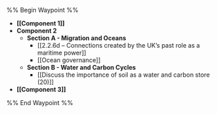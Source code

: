 %% Begin Waypoint %%
- **[[Component 1]]**
- **Component 2**
	- **Section A - Migration and Oceans**
		- [[2.2.6d – Connections created by the UK’s past role as a maritime power]]
		- [[Ocean governance]]
	- **Section B - Water and Carbon Cycles**
		- [[Discuss the importance of soil as a water and carbon store (20)]]
- **[[Component 3]]**

%% End Waypoint %%

